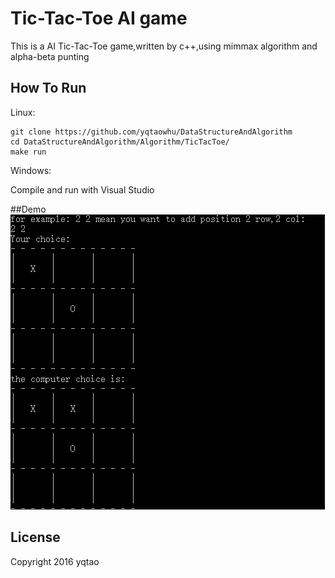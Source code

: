 # Tic-Tac-Toe AI game
This is a AI Tic-Tac-Toe game,written by c++,using mimmax algorithm and alpha-beta punting

## How To Run

Linux:
```
git clone https://github.com/yqtaowhu/DataStructureAndAlgorithm
cd DataStructureAndAlgorithm/Algorithm/TicTacToe/
make run
```

Windows:

Compile and run with Visual Studio 

##Demo
![](Demo.png)

## License

Copyright 2016 yqtao
